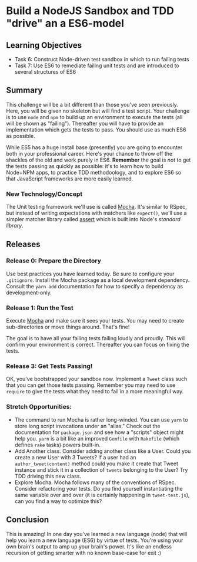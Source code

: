 # Build a NodeJS Sandbox and TDD "drive" an a ES6-model

## Learning Objectives

* Task 6: Construct Node-driven test sandbox in which to run failing tests
* Task 7: Use ES6 to remediate failing unit tests and are introduced to several structures of ES6

## Summary

This challenge will be a bit different than those you've seen previously. Here,
you will be given no skeleton but will find a test script. Your challenge is to
use `node` and `npm` to build up an environment to execute the tests (all will
be shown as "failing"). Thereafter you will have to provide an implementation
which gets the tests to pass. You should use as much ES6 as possible.

While ES5 has a huge install base (presently) you are going to encounter both
in your professional career. Here's your chance to throw off the shackles of
the old and work purely in ES6. **Remember** the goal is *not* to get the tests
passing as quickly as possible: it's to learn how to build Node+NPM apps, to 
practice TDD methodoology, and to explore ES6 so that JavaScript frameworks 
are more easily learned.

### New Technology/Concept

The Unit testing framework we'll use is called [Mocha][]. It's similar to
RSpec, but instead of writing expectations with matchers like `expect()`, we'll
use a simpler matcher library called [assert][] which is built into Node's
_standard library_.

## Releases

### Release 0: Prepare the Directory

Use best practices you have learned today. Be sure to configure your
`.gitignore`.  Install the Mocha package as a local development dependency.
Consult the `yarn add` documentation for how to specify a dependency as
development-only.

### Release 1: Run the Test

Execute [Mocha][mocha] and make sure it sees your tests. You may need to create
sub-directories or move things around. That's fine!

The goal is to have all your failing tests failing loudly and proudly. This
will confirm your environment is correct. Thereafter you can focus on fixing
the tests.

### Release 3: Get Tests Passing!

OK, you've bootstrapped your sandbox now. Implement a `Tweet` class such that
you can get those tests passing. Remember you may need to use `require` to give
the tests what they need to fail in a more meaningful way.

### Stretch Opportunities:

* The command to run Mocha is rather long-winded. You can use `yarn` to store
  long script invocations under an "alias." Check out the documentation for
  `package.json` and see how a "scripts" object might help you. `yarn` is a
  bit like an improved `Gemfile` with `Rakefile` (which defines `rake` tasks)
  powers built-in.
* Add Another class.  Consider adding another class like a User. Could you
  create a new User with 3 Tweets? If a user had an `author_tweet(content)`
  method could you make it create that Tweet instance and stick it in a
  collection of `tweets` belonging to the User? Try TDD driving this new class.
* Explore Mocha. Mocha follows many of the conventions of RSpec. Consider
  refactoring your tests. Do you find yourself instantiating the same variable
  over and over (it is certainly happening in `tweet-test.js`), can you find a
  way to optimize this?
  
## Conclusion

This is amazing! In one day you've learned a new language (node) that will help
you learn a new language (ES6) by virtue of tests. You're using your own
brain's output to amp up your brain's power. It's like an endless recursion of
getting smarter with no known base-case for exit :)

[Mocha]: https://mochajs.org
[mocha]: https://mochajs.org
[assert]: https://nodejs.org/api/assert.html
[gitignore]: https://git-scm.com/docs/gitignore
